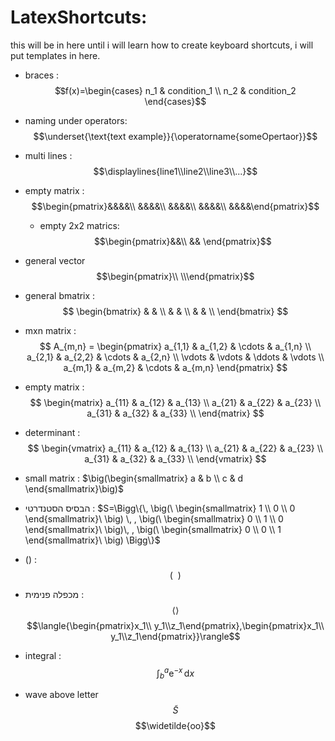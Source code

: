 # LatexShortcuts:
this will be in here until i will learn how to create keyboard shortcuts, i will put templates in here.

* braces : $$ֿf(x)=\begin{cases}
    n_1 & condition_1 \\
     n_2 & condition_2
  \end{cases}$$
* naming under operators: 
$$\underset{\text{text example}}{\operatorname{someOpertaor}}$$
* multi lines : 
	$$\displaylines{line1\\line2\\line3\\...}$$
* empty matrix :
  $$\begin{pmatrix}&&&&\\ &&&&\\ &&&&\\ &&&&\\ &&&&\end{pmatrix}$$
  * empty 2x2 matrics: 
    $$\begin{pmatrix}&&\\ && \end{pmatrix}$$
* general vector
$$\begin{pmatrix}\\ \\\end{pmatrix}$$
* general bmatrix : 
$$
	\begin{bmatrix} 
	 &  &  \\
	 &  & \\
	 &  & \\
	\end{bmatrix}
$$
* mxn matrix :
$$
A_{m,n} = 
\begin{pmatrix}
a_{1,1} & a_{1,2} & \cdots & a_{1,n} \\
a_{2,1} & a_{2,2} & \cdots & a_{2,n} \\
\vdots  & \vdots  & \ddots & \vdots  \\
a_{m,1} & a_{m,2} & \cdots & a_{m,n} 
\end{pmatrix}
$$

* empty matrix : 
$$
  \begin{matrix} 
   a_{11} & a_{12} & a_{13}  \\
   a_{21} & a_{22} & a_{23}  \\
   a_{31} & a_{32} & a_{33}  \\
   \end{matrix} 
$$

* determinant : 
$$
   \begin{vmatrix} 
   a_{11} & a_{12} & a_{13}  \\
   a_{21} & a_{22} & a_{23}  \\
   a_{31} & a_{32} & a_{33}  \\
   \end{vmatrix}
$$
* small matrix :
 $\big(\begin{smallmatrix} a & b \\ c & d \end{smallmatrix}\big)$


* הבסיס הסטנדרטי :
$S=\Bigg\{\, \big(\ \begin{smallmatrix} 1  \\ 0 \\ 0 \end{smallmatrix}\ \big) \, , \big(\ \begin{smallmatrix} 0  \\ 1 \\ 0 \end{smallmatrix}\ \big)\, , \big(\ \begin{smallmatrix} 0  \\ 0 \\ 1 \end{smallmatrix}\ \big) \Bigg\}$




 * () :  $$\big(\ \ \big)$$
* מכפלה פנימית :
$$\left\langle\right\rangle$$
$$\langle{\begin{pmatrix}x_1\\ y_1\\z_1\end{pmatrix},\begin{pmatrix}x_1\\ y_1\\z_1\end{pmatrix}}\rangle$$

* integral : 
$$\int_b^a \mathrm{e}^{-x}\,\mathrm{d}x$$


* wave above letter
$$\tilde{S}$$
$$\widetilde{oo}$$
